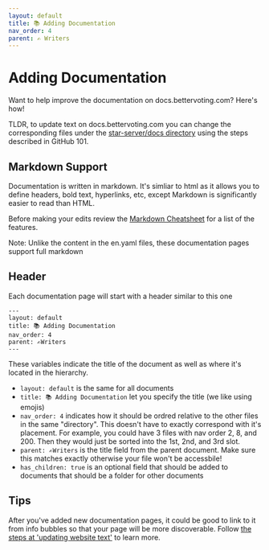 ```yaml
---
layout: default
title: 📚 Adding Documentation
nav_order: 4
parent: ✍️ Writers
---
```


# Adding Documentation

Want to help improve the documentation on docs.bettervoting.com? Here's how!

TLDR, to update text on docs.bettervoting.com you can change the corresponding files under the [star-server/docs directory](https://github.com/Equal-Vote/star-server/tree/main/docs) using the steps described in GitHub 101.

## Markdown Support

Documentation is written in markdown. It's simliar to html as it allows you to define headers, bold text, hyperlinks, etc, except Markdown is significantly easier to read than HTML. 

Before making your edits review the [Markdown Cheatsheet](https://www.markdownguide.org/basic-syntax/) for a list of the features.

Note: Unlike the content in the en.yaml files, these documentation pages support full markdown

## Header

Each documentation page will start with a header similar to this one

```
---
layout: default
title: 📚 Adding Documentation
nav_order: 4
parent: ✍️Writers
---
```

These variables indicate the title of the document as well as where it's located in the hierarchy.

* ``layout: default`` is the same for all documents
* ``title: 📚 Adding Documentation`` let you specify the title (we like using emojis)
* ``nav_order: 4`` indicates how it should be ordred relative to the other files in the same "directory". This doesn't have to exactly correspond with it's placement. For example, you could have 3 files with nav order 2, 8, and 200. Then they would just be sorted into the 1st, 2nd, and 3rd slot.
* ``parent: ✍️Writers`` is the title field from the parent document. Make sure this matches exactly otherwise your file won't be accessbile!
* ``has_children: true`` is an optional field that should be added to documents that should be a folder for other documents

## Tips

After you've added new documentation pages, it could be good to link to it from info bubbles so that your page will be more discoverable. Follow [the steps at 'updating website text'](/2_updating_website_text#tips-and-info-bubbles) to learn more.